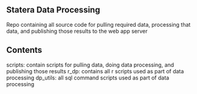 Statera Data Processing
-----------------------

Repo containing all source code for pulling required data, processing that data, and publishing those results to the web app server

Contents
--------

scripts: contain scripts for pulling data, doing data processing, and publishing those results
r_dp: contains all r scripts used as part of data processing
dp_utils: all sql command scripts used as part of data processing